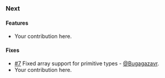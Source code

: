 ### Next

#### Features

* Your contribution here.

#### Fixes

* [#7](https://github.com/ruby-grape/grape-swagger-entity/pull/7) Fixed array support for primitive types - [@Bugagazavr](https://github.com/Bugagazavr).
* Your contribution here.
